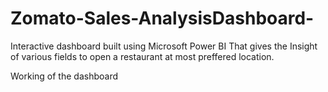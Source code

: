 # Zomato-Sales-AnalysisDashboard-
Interactive dashboard built using Microsoft Power BI That gives the Insight of various fields to open a restaurant at most preffered location. 

Working of the dashboard
